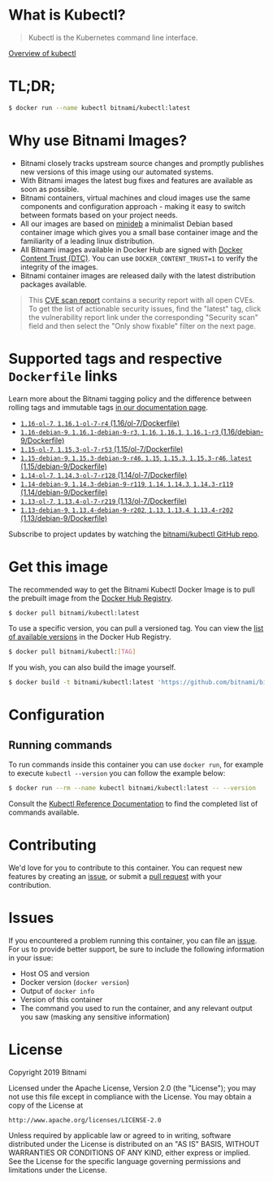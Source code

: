 
# What is Kubectl?

> Kubectl is the Kubernetes command line interface.

[Overview of kubectl](https://kubernetes.io/docs/reference/kubectl/overview/)

# TL;DR;

```bash
$ docker run --name kubectl bitnami/kubectl:latest
```

# Why use Bitnami Images?

* Bitnami closely tracks upstream source changes and promptly publishes new versions of this image using our automated systems.
* With Bitnami images the latest bug fixes and features are available as soon as possible.
* Bitnami containers, virtual machines and cloud images use the same components and configuration approach - making it easy to switch between formats based on your project needs.
* All our images are based on [minideb](https://github.com/bitnami/minideb) a minimalist Debian based container image which gives you a small base container image and the familiarity of a leading linux distribution.
* All Bitnami images available in Docker Hub are signed with [Docker Content Trust (DTC)](https://docs.docker.com/engine/security/trust/content_trust/). You can use `DOCKER_CONTENT_TRUST=1` to verify the integrity of the images.
* Bitnami container images are released daily with the latest distribution packages available.


> This [CVE scan report](https://quay.io/repository/bitnami/kubectl?tab=tags) contains a security report with all open CVEs. To get the list of actionable security issues, find the "latest" tag, click the vulnerability report link under the corresponding "Security scan" field and then select the "Only show fixable" filter on the next page.

# Supported tags and respective `Dockerfile` links

Learn more about the Bitnami tagging policy and the difference between rolling tags and immutable tags [in our documentation page](https://docs.bitnami.com/containers/how-to/understand-rolling-tags-containers/).


* [`1.16-ol-7`, `1.16.1-ol-7-r4` (1.16/ol-7/Dockerfile)](https://github.com/bitnami/bitnami-docker-kubectl/blob/1.16.1-ol-7-r4/1.16/ol-7/Dockerfile)
* [`1.16-debian-9`, `1.16.1-debian-9-r3`, `1.16`, `1.16.1`, `1.16.1-r3` (1.16/debian-9/Dockerfile)](https://github.com/bitnami/bitnami-docker-kubectl/blob/1.16.1-debian-9-r3/1.16/debian-9/Dockerfile)
* [`1.15-ol-7`, `1.15.3-ol-7-r53` (1.15/ol-7/Dockerfile)](https://github.com/bitnami/bitnami-docker-kubectl/blob/1.15.3-ol-7-r53/1.15/ol-7/Dockerfile)
* [`1.15-debian-9`, `1.15.3-debian-9-r46`, `1.15`, `1.15.3`, `1.15.3-r46`, `latest` (1.15/debian-9/Dockerfile)](https://github.com/bitnami/bitnami-docker-kubectl/blob/1.15.3-debian-9-r46/1.15/debian-9/Dockerfile)
* [`1.14-ol-7`, `1.14.3-ol-7-r128` (1.14/ol-7/Dockerfile)](https://github.com/bitnami/bitnami-docker-kubectl/blob/1.14.3-ol-7-r128/1.14/ol-7/Dockerfile)
* [`1.14-debian-9`, `1.14.3-debian-9-r119`, `1.14`, `1.14.3`, `1.14.3-r119` (1.14/debian-9/Dockerfile)](https://github.com/bitnami/bitnami-docker-kubectl/blob/1.14.3-debian-9-r119/1.14/debian-9/Dockerfile)
* [`1.13-ol-7`, `1.13.4-ol-7-r219` (1.13/ol-7/Dockerfile)](https://github.com/bitnami/bitnami-docker-kubectl/blob/1.13.4-ol-7-r219/1.13/ol-7/Dockerfile)
* [`1.13-debian-9`, `1.13.4-debian-9-r202`, `1.13`, `1.13.4`, `1.13.4-r202` (1.13/debian-9/Dockerfile)](https://github.com/bitnami/bitnami-docker-kubectl/blob/1.13.4-debian-9-r202/1.13/debian-9/Dockerfile)

Subscribe to project updates by watching the [bitnami/kubectl GitHub repo](https://github.com/bitnami/bitnami-docker-kubectl).

# Get this image

The recommended way to get the Bitnami Kubectl Docker Image is to pull the prebuilt image from the [Docker Hub Registry](https://hub.docker.com/r/bitnami/kubectl).

```bash
$ docker pull bitnami/kubectl:latest
```

To use a specific version, you can pull a versioned tag. You can view the [list of available versions](https://hub.docker.com/r/bitnami/kubectl/tags/) in the Docker Hub Registry.

```bash
$ docker pull bitnami/kubectl:[TAG]
```

If you wish, you can also build the image yourself.

```bash
$ docker build -t bitnami/kubectl:latest 'https://github.com/bitnami/bitnami-docker-kubectl.git#master:1.15/debian-9'
```

# Configuration

## Running commands

To run commands inside this container you can use `docker run`, for example to execute `kubectl --version` you can follow the example below:

```bash
$ docker run --rm --name kubectl bitnami/kubectl:latest -- --version
```

Consult the [Kubectl Reference Documentation](https://kubernetes.io/docs/reference/generated/kubectl/kubectl-commands) to find the completed list of commands available.

# Contributing

We'd love for you to contribute to this container. You can request new features by creating an [issue](https://github.com/bitnami/bitnami-docker-kubectl/issues), or submit a [pull request](https://github.com/bitnami/bitnami-docker-kubectl/pulls) with your contribution.

# Issues

If you encountered a problem running this container, you can file an [issue](https://github.com/bitnami/bitnami-docker-kubectl/issues). For us to provide better support, be sure to include the following information in your issue:

- Host OS and version
- Docker version (`docker version`)
- Output of `docker info`
- Version of this container
- The command you used to run the container, and any relevant output you saw (masking any sensitive information)

# License

Copyright 2019 Bitnami

Licensed under the Apache License, Version 2.0 (the "License");
you may not use this file except in compliance with the License.
You may obtain a copy of the License at

    http://www.apache.org/licenses/LICENSE-2.0

Unless required by applicable law or agreed to in writing, software
distributed under the License is distributed on an "AS IS" BASIS,
WITHOUT WARRANTIES OR CONDITIONS OF ANY KIND, either express or implied.
See the License for the specific language governing permissions and
limitations under the License.
